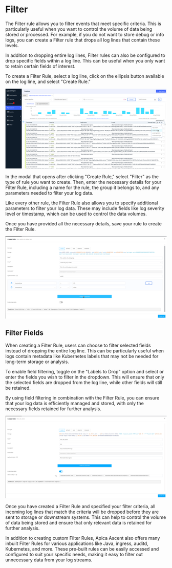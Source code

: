 # Filter

The Filter rule allows you to filter events that meet specific criteria. This is particularly useful when you want to control the volume of data being stored or processed. For example, if you do not want to store debug or info logs, you can create a Filter rule that drops all log lines that contain these levels.

In addition to dropping entire log lines, Filter rules can also be configured to drop specific fields within a log line. This can be useful when you only want to retain certain fields of interest.

To create a Filter Rule, select a log line, click on the ellipsis button available on the log line, and select "Create Rule."

![](<../.gitbook/assets/image (69).png>)

In the modal that opens after clicking "Create Rule," select "Filter" as the type of rule you want to create. Then, enter the necessary details for your Filter Rule, including a name for the rule, the group it belongs to, and any parameters needed to filter your log data.

Like every other rule, the Filter Rule also allows you to specify additional parameters to filter your log data. These may include fields like log severity level or timestamp, which can be used to control the data volumes.

Once you have provided all the necessary details, save your rule to create the Filter Rule.

![](<../.gitbook/assets/image (104).png>)

## Filter Fields

When creating a Filter Rule, users can choose to filter selected fields instead of dropping the entire log line. This can be particularly useful when logs contain metadata like Kubernetes labels that may not be needed for long-term storage or analysis.

To enable field filtering, toggle on the "Labels to Drop" option and select or enter the fields you wish to filter in the dropdown. This will ensure that only the selected fields are dropped from the log line, while other fields will still be retained.

By using field filtering in combination with the Filter Rule, you can ensure that your log data is efficiently managed and stored, with only the necessary fields retained for further analysis.

![](<../.gitbook/assets/image (31).png>)

Once you have created a Filter Rule and specified your filter criteria, all incoming log lines that match the criteria will be dropped before they are sent to storage or downstream systems. This can help to control the volume of data being stored and ensure that only relevant data is retained for further analysis.

In addition to creating custom Filter Rules, Apica Ascent also offers many inbuilt Filter Rules for various applications like Java, ingress, auditd, Kubernetes, and more. These pre-built rules can be easily accessed and configured to suit your specific needs, making it easy to filter out unnecessary data from your log streams.
